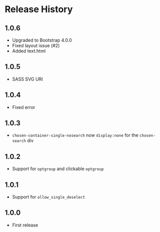 # Release History

## 1.0.6

* Upgraded to Bootstrap 4.0.0
* Fixed layout issue (#2)
* Added text.html

## 1.0.5

* SASS SVG URI

## 1.0.4

* Fixed error

## 1.0.3

* `chosen-container-single-nosearch` now `display:none` for the `chosen-search` div

## 1.0.2

* Support for `optgroup` and clickable `optgroup`

## 1.0.1

* Support for `allow_single_deselect`

## 1.0.0

* First release
